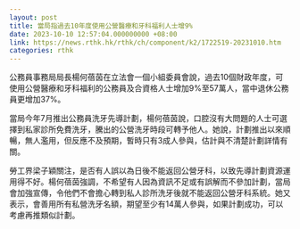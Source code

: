 ```yaml
---
layout: post
title: 當局指過去10年度使用公營醫療和牙科福利人士增9%
date: 2023-10-10 12:57:04.000000000 +08:00
link: https://news.rthk.hk/rthk/ch/component/k2/1722519-20231010.htm
categories: rthk
---
```


公務員事務局局長楊何蓓茵在立法會一個小組委員會說，過去10個財政年度，可使用公營醫療和牙科福利的公務員及合資格人士增加9%至57萬人，當中退休公務員更增加37%。

當局今年7月推出公務員洗牙先導計劃，楊何蓓茵說，口腔沒有大問題的人士可選擇到私家診所免費洗牙，騰出的公營洗牙時段可轉予他人。她說，計劃推出以來順暢，無人濫用，但反應不及預期，暫時只有3成人參與，估計與不清楚計劃詳情有關。

勞工界梁子穎關注，是否有人誤以為日後不能返回公營牙科，以致先導計劃資源運用得不好。楊何蓓茵強調，不希望有人因為資訊不足或有誤解而不參加計劃，當局會加強宣傳，令他們不會擔心轉到私人診所洗牙後就不能返回公營牙科系統。她又表示，會善用所有私營洗牙名額，期望至少有14萬人參與，如果計劃成功，可以考慮再推類似計劃。

